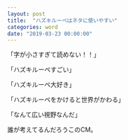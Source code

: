 ```yaml
---
layout: post
title:  "ハズキルーペはネタに使いやすい"
categories: word
date: "2019-03-23 00:00:00"
---
```


「字が小さすぎて読めない！！」

「ハズキルーペすごい」

「ハズキルーペ大好き」

「ハズキルーペをかけると世界がかわる」

「なんて広い視野なんだ」




誰が考えてるんだろうこのCM。

